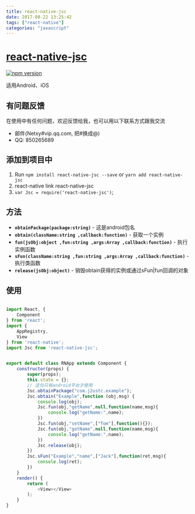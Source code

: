 ```yaml
---
title: react-native-jsc
date: 2017-08-22 13:25:42
tags: ["react-native"]
categories: "javascript"
---
```

# [react-native-jsc](https://github.com/yenole/react-native-jsc)

[![npm version](https://badge.fury.io/js/react-native-jsc.svg)](https://badge.fury.io/js/react-native-jsc)

适用Android、iOS

## 有问题反馈
在使用中有任何问题，欢迎反馈给我，也可以用以下联系方式跟我交流

* 邮件(Netxy#vip.qq.com, 把#换成@)
* QQ: 850265689


## 添加到项目中

 1. Run `npm install react-native-jsc --save` or `yarn add react-native-jsc`
 2. react-native link react-native-jsc
 3. `var Jsc = require('react-native-jsc')`;


 ## 方法

- **`obtainPackage(package:string)`** - 这是android包名
- **`obtain(className:string ,callback:function)`** - 获取一个实例
- **`fun(jsObj:object ,fun:string ,args:Array ,callback:function)`** - 执行实例函数
- **`sFun(className:string ,fun:string ,args:Array ,callback:function)`** - 执行类函数
- **`release(jsObj:object)`** - 销毁obtain获得的实例或通过sFun|fun回调的对象

## 使用

```javascript

import React, {
    Component
} from 'react';
import {
    AppRegistry,
    View
} from 'react-native';
import Jsc from 'react-native-jsc';


export default class RNApp extends Component {
    constructor(props) {
        super(props);
        this.state = {};
        // 这句只有android平台才使用
        Jsc.obtainPackage("com.j2ustc.example");
        Jsc.obtain("Example",function (obj,msg) {
            console.log(obj);
            Jsc.fun(obj,"getName",null,function(name,msg){
                console.log("getName:",name);
            })
            Jsc.fun(obj,"setName",["Tom"],function(){});
            Jsc.fun(obj,"getName",null,function(name,msg){
                console.log("getName:",name);
            })
            Jsc.release(obj);
        })
        Jsc.sFun("Example","name",["Jack"],function(ret,msg){
            console.log(ret);
        })
    }
    render() {
        return (
            <View></View>
        );
    }
}

```